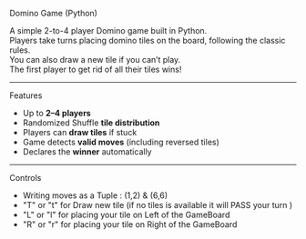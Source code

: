 Domino Game (Python)

A simple 2-to-4 player Domino game built in Python.  
Players take turns placing domino tiles on the board, following the classic rules.  
You can also draw a new tile if you can’t play.  
The first player to get rid of all their tiles wins! 

---------------

Features

- Up to **2–4 players**
- Randomized Shuffle **tile distribution**
- Players can **draw tiles** if stuck
- Game detects **valid moves** (including reversed tiles)
- Declares the **winner** automatically

---------------

Controls

- Writing moves as a Tuple : (1,2) & (6,6)
- "T" or "t" for Draw new tile (if no tiles is available it will PASS your turn )
- "L" or "l" for placing your tile on Left of the GameBoard
- "R" or "r" for placing your tile on Right of the GameBoard

